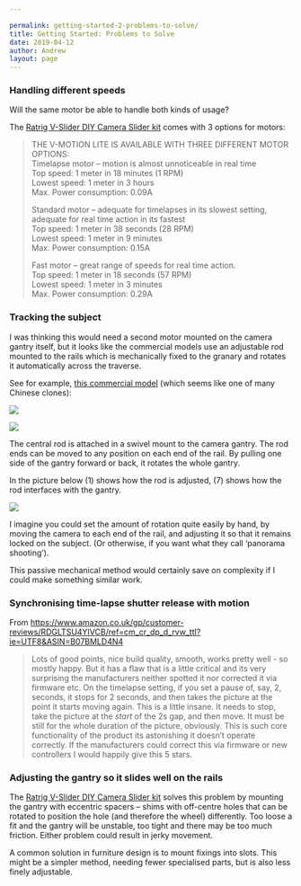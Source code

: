 ```yaml
---

permalink: getting-started-2-problems-to-solve/
title: Getting Started: Problems to Solve
date: 2019-04-12
author: Andrew
layout: page
---
```


### Handling different speeds
Will the same motor be able to handle both kinds of usage?

The [Ratrig V-Slider DIY Camera Slider kit](https://ooznest.co.uk/product/v-slider-diy-camera-slider/?attribute_pa_v-slider-length=35cm&attribute_pa_v-slider-leg-kit=no-leg-kit&attribute_pa_v-motion-lite=no-v-motion-lite&gclid=EAIaIQobChMI3Zi-9r6i4QIVCJztCh30qAxvEAQYASABEgLAe_D_BwE) comes with 3 options for motors:


> THE V-MOTION LITE IS AVAILABLE WITH THREE DIFFERENT MOTOR OPTIONS:  
> Timelapse motor – motion is almost unnoticeable in real time  
> Top speed: 1 meter in 18 minutes (1 RPM)  
> Lowest speed: 1 meter in 3 hours  
> Max. Power consumption: 0.09A  
>   
> Standard motor – adequate for timelapses in its slowest setting, adequate for real time action in its fastest   
> Top speed: 1 meter in 38 seconds (28 RPM)  
> Lowest speed: 1 meter in 9 minutes  
> Max. Power consumption: 0.15A  
>   
> Fast motor – great range of speeds for real time action.   
> Top speed: 1 meter in 18 seconds (57 RPM)  
> Lowest speed: 1 meter in 3 minutes  
> Max. Power consumption: 0.29A  


### Tracking the subject
I was thinking this would need a second motor mounted on the camera gantry itself, but it looks like the commercial models use an adjustable rod mounted to the rails which is mechanically fixed to the granary and rotates it automatically across the traverse. 

See for example, [this commercial model](https://www.amazon.co.uk/Motorized-centimeter-Time-lapse-Camecord-Photography/dp/B07D55FZFW?ref_=fsclp_pl_dp_8) (which seems like one of many Chinese clones): 

![]({{site.baseurl}}/assets/71-b6ihMN1L._SL1500_.jpg)

![]({{site.baseurl}}/assets/71AX-0GRitL._SL1500_.jpg)


The central rod is attached in a swivel mount to the camera gantry. The rod ends can be moved to any position on each end of the rail. By pulling one side of the gantry forward or back, it rotates the whole gantry. 

In the picture below (1) shows how the rod is adjusted, (7) shows how the rod interfaces with the gantry.

![]({{site.baseurl}}/assets/71I+bMzPbNL._SL1500_.jpg)


I imagine you could set the amount of rotation quite easily by hand, by moving the camera to each end of the rail, and adjusting it so that it remains locked on the subject. (Or otherwise, if you want what they call ‘panorama shooting’). 

This passive mechanical method would certainly save on complexity if I could make something similar work.

### Synchronising time-lapse shutter release with motion
 
From <https://www.amazon.co.uk/gp/customer-reviews/RDGLTSU4YIVCB/ref=cm_cr_dp_d_rvw_ttl?ie=UTF8&ASIN=B07BMLD4N4>

> Lots of good points, nice build quality, smooth, works pretty well - so mostly happy. But it has a flaw that is a little critical and its very surprising the manufacturers neither spotted it nor corrected it via firmware etc. On the timelapse setting, if you set a pause of, say, 2, seconds, it stops for 2 seconds, and then takes the picture at the point it starts moving again. This is a little insane. It needs to stop, take the picture at the *start* of the 2s gap, and then move. It must be still for the whole duration of the picture, obviously. This is such core functionality of the product its astonishing it doesn’t operate correctly. If the manufacturers could correct this via firmware or new controllers I would happily give this 5 stars.  


### Adjusting the gantry so it slides well on the rails

The [Ratrig V-Slider DIY Camera Slider kit](https://ooznest.co.uk/product/v-slider-diy-camera-slider/?attribute_pa_v-slider-length=35cm&attribute_pa_v-slider-leg-kit=no-leg-kit&attribute_pa_v-motion-lite=no-v-motion-lite&gclid=EAIaIQobChMI3Zi-9r6i4QIVCJztCh30qAxvEAQYASABEgLAe_D_BwE) solves this problem by mounting the gantry with eccentric spacers – shims with off-centre holes that can be rotated to position the hole (and therefore the wheel) differently. Too loose a fit and the gantry will be unstable, too tight and there may be too much friction. Either problem could result in jerky movement.

A common solution in furniture design is to mount fixings into slots. This might be a simpler method, needing fewer specialised parts, but is also less finely adjustable.

<!-- 

Parts

Timing belt and pulley
https://learn.adafruit.com/bluetooth-motorized-camera-slider/overview
> A GT2 timing pulley mounted to the stepper motor and a radial ball bearing allows a GT2 timing belt to pull the platform across the support slide rail.   

https://www.adafruit.com/product/1184
Timing Belt GT2 Profile - 2mm pitch - 6mm wide 1164mm long (582 teeth on a 2mm tooth pitch) 

![](Camera%20Slider%20page%201/gt2tooth.jpg)

#Camera Slider#
 -->
